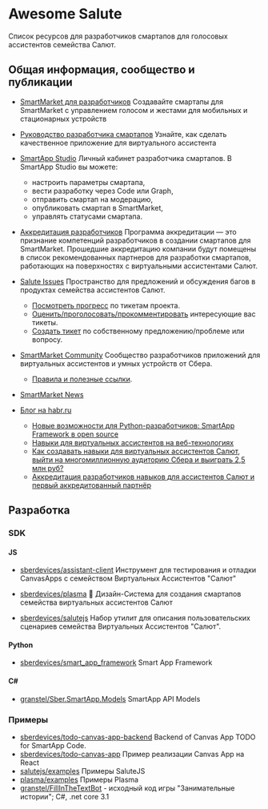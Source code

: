 # Awesome Salute

Список ресурсов для разработчиков смартапов для голосовых ассистентов семейства Салют.

## Общая информация, сообщество и публикации

-   [SmartMarket для разработчиков](https://developers.sber.ru/) Создавайте смартапы для SmartMarket с управлением голосом и жестами для мобильных и стационарных устройств

-   [Руководство разработчика смартапов](https://developer.sberdevices.ru/) Узнайте, как сделать качественное приложение для виртуального ассистента

-   [SmartApp Studio](https://developers.sber.ru/studio/login) Личный кабинет разработчика смартапов. В SmartApp Studio вы можете:

    -   настроить параметры смартапа,
    -   вести разработку через Code или Graph,
    -   отправить смартап на модерацию,
    -   опубликовать смартап в SmartMarket,
    -   управлять статусами смартапа.

-   [Аккредитация разработчиков](https://developers.sber.ru/portal/accreditation-program) Программа аккредитации — это признание компетенций разработчиков в создании смартапов для SmartMarket. Прошедшие аккредитацию компании будут помещены в список рекомендованных партнеров для разработки смартапов, работающих на поверхностях с виртуальными ассистентами Салют.

-   [Salute Issues](https://github.com/sberdevices/salute-issues) Пространство для предложений и обсуждения багов в продуктах семейства ассистентов Салют.

    -   [Посмотреть прогресс](https://github.com/sberdevices/salute-issues/projects/1) по тикетам проекта.
    -   [Оценить/проголосовать/прокомментировать](https://github.com/sberdevices/salute-issues/issues) интересующие вас тикеты.
    -   [Создать тикет](https://github.com/sberdevices/salute-issues/issues/new) по собственному предложению/проблеме или вопросу.

-   [SmartMarket Community](https://t.me/smartmarket_community) Cообщество разработчиков приложений для виртуальных ассистентов и умных устройств от Сбера.

    -   [Правила и полезные ссылки](http://sber.me/?p=Q2T6t).

-   [SmartMarket News](https://t.me/smartmarket_news)

-   [Блог на habr.ru](https://habr.com/ru/company/sberdevices/)
    -   [Новые возможности для Python-разработчиков: SmartApp Framework в open source](https://habr.com/ru/company/sberdevices/blog/541420/)
    -   [Навыки для виртуальных ассистентов на веб-технологиях](https://habr.com/ru/company/sberbank/blog/533612/)
    -   [Как создавать навыки для виртуальных ассистентов Салют, выйти на многомиллионную аудиторию Сбера и выиграть 2,5 млн руб?](https://habr.com/ru/company/sberdevices/news/t/540960/)
    -   [Аккредитация разработчиков навыков для ассистентов Салют и первый аккредитованный партнёр](https://habr.com/ru/company/sberdevices/news/t/545644/)

## Разработка

### SDK

#### JS

-   [sberdevices/assistant-client](https://github.com/sberdevices/assistant-client) Инструмент для тестирования и отладки СanvasApps c семейством Виртуальных Ассистентов "Салют"

-   [sberdevices/plasma](https://github.com/sberdevices/plasma) 💠 Дизайн-Система для создания cмартапов семейства виртуальных ассистентов Салют

-   [sberdevices/salutejs](https://github.com/sberdevices/salutejs) Набор утилит для описания пользовательских сценариев семейства Виртуальных Ассистентов "Салют".

#### Python

-   [sberdevices/smart_app_framework](https://github.com/sberdevices/smart_app_framework) Smart App Framework

#### C#

-   [granstel/Sber.SmartApp.Models](https://github.com/granstel/Sber.SmartApp.Models) SmartApp API Models

### Примеры

-   [sberdevices/todo-canvas-app-backend](https://github.com/sberdevices/todo-canvas-app-backend) Backend of Canvas App TODO for SmartApp Code.
-   [sberdevices/todo-canvas-app](https://github.com/sberdevices/todo-canvas-app) Пример реализации Canvas App на React
-   [salutejs/examples](https://github.com/sberdevices/salutejs/tree/master/examples) Примеры SaluteJS
-   [plasma/examples](https://github.com/sberdevices/plasma/tree/rc/examples) Примеры Plasma
-   [granstel/FillInTheTextBot](https://github.com/granstel/FillInTheTextBot) - исходный код игры "Занимательные истории"; C#, .net core 3.1

